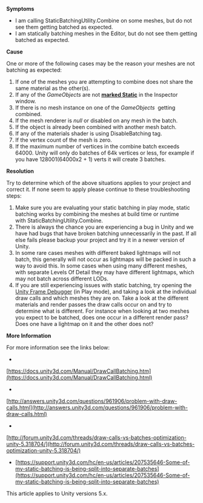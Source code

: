 
        

**Symptoms** 

*   I am calling StaticBatchingUtility.Combine on some meshes, but do not see them getting batched as expected. 
*   I am statically batching meshes in the Editor, but do not see them getting batched as expected. 

**Cause** 

One or more of the following cases may be the reason your meshes are not batching as expected: 

1.  If one of the meshes you are attempting to combine does not share the same material as the other(s).
2.  If any of the  *GameObjects*  are not  **[marked Static](https://docs.unity3d.com/Manual/StaticObjects.html)**  in the Inspector window.
3.  If there is no mesh instance on one of the  *GameObjects*  getting combined.
4.  If the mesh renderer is  *null*  or disabled on any mesh in the batch.
5.  If the object is already been combined with another mesh batch.
6.  If any of the materials shader is using DisableBatching tag.
7.  If the vertex count of the mesh is zero.
8.  If the maximum number of vertices in the combine batch exceeds 64000. Unity will only do batches of 64k vertices or less, for example if you have 128001(64000x2 + 1) verts it will create 3 batches.

**Resolution** 

Try to determine which of the above situations applies to your project and correct it. If none seem to apply please continue to these troubleshooting steps:

1.  Make sure you are evaluating your static batching in play mode, static batching works by combining the meshes at build time or runtime with StaticBatchingUtility.Combine.
2.  There is always the chance you are experiencing a bug in Unity and we have had bugs that have broken batching unnecessarily in the past. If all else fails please backup your project and try it in a newer version of Unity.
3.  In some rare cases meshes with different baked lightmaps will not batch, this generally will not occur as lightmaps will be packed in such a way to avoid this. In some cases when using many different meshes, with separate Levels Of Detail they may have different lightmaps, which may not batch across different LODs. 
4.  If you are still experiencing issues with static batching, try opening the [Unity Frame Debugger](https://docs.unity3d.com/Manual/FrameDebugger.html) (in Play mode), and taking a look at the individual draw calls and which meshes they are on. Take a look at the different materials and render passes the draw calls occur on and try to determine what is different. For instance when looking at two meshes you expect to be batched, does one occur in a different render pass? Does one have a lightmap on it and the other does not?

**More Information** 

For more information see the links below: 

*   

[https://docs.unity3d.com/Manual/DrawCallBatching.htm](https://docs.unity3d.com/Manual/DrawCallBatching.html)

*   

[http://answers.unity3d.com/questions/961906/problem-with-draw-calls.html](http://answers.unity3d.com/questions/961906/problem-with-draw-calls.html)

*   

[http://forum.unity3d.com/threads/draw-calls-vs-batches-optimization-unity-5.318704/](http://forum.unity3d.com/threads/draw-calls-vs-batches-optimization-unity-5.318704/)

*   [https://support.unity3d.com/hc/en-us/articles/207535646-Some-of-my-static-batching-is-being-split-into-separate-batches](https://support.unity3d.com/hc/en-us/articles/207535646-Some-of-my-static-batching-is-being-split-into-separate-batches)

This article applies to Unity versions 5.x.

      